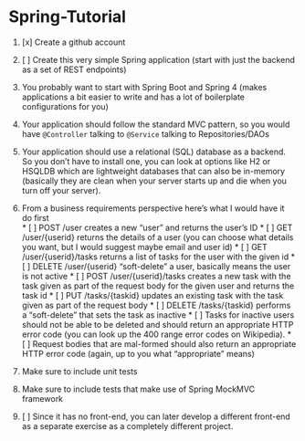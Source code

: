 # Spring-Tutorial

1. [x] Create a github account

2. [ ] Create this very simple Spring application (start with just the backend as a set of REST endpoints)

  1. You probably want to start with Spring Boot and Spring 4 (makes applications a bit easier to write and has a lot of boilerplate configurations for you)  
  2. Your application should follow the standard MVC pattern, so you would have `@Controller` talking to `@Service` talking to Repositories/DAOs
  3. Your application should use a relational (SQL) database as a backend. So you don’t have to install one, you can look at options like H2 or HSQLDB which are lightweight databases that can also be in-memory (basically they are clean when your server starts up and die when you turn off your server).
  4. From a business requirements perspective here’s what I would have it do first  
    * [ ] POST /user creates a new “user” and returns the user’s ID
    * [ ] GET /user/{userid} returns the details of a user (you can choose what details you want, but I would suggest maybe email and user id)
    * [ ] GET /user/{userid}/tasks returns a list of tasks for the user with the given id
    * [ ] DELETE /user/{userid} “soft-delete” a user, basically means the user is not active
    * [ ] POST /user/{userid}/tasks creates a new task with the task given as part of the request body for the given user and returns the task id
    * [ ] PUT /tasks/{taskid} updates an existing task with the task given as part of the request body
    * [ ] DELETE /tasks/{taskid} performs a “soft-delete” that sets the task as inactive
    * [ ] Tasks for inactive users should not be able to be deleted and should return an appropriate HTTP error code (you can look up the 400 range error codes on Wikipedia).
    * [ ] Request bodies that are mal-formed should also return an appropriate HTTP error code (again, up to you what “appropriate” means)
  5. Make sure to include unit tests
  6. Make sure to include tests that make use of Spring MockMVC framework
  
3. [ ] Since it has no front-end, you can later develop a different front-end as a separate exercise as a completely different project.